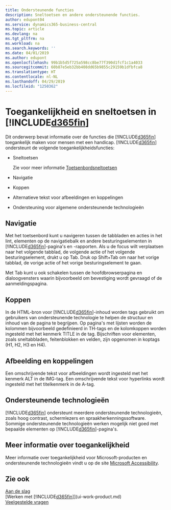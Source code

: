 ```yaml
---
title: Ondersteunende functies
description: Sneltoetsen en andere ondersteunende functies.
author: edupont04
ms.service: dynamics365-business-central
ms.topic: article
ms.devlang: na
ms.tgt_pltfrm: na
ms.workload: na
ms.search.keywords: ''
ms.date: 04/01/2019
ms.author: edupont
ms.openlocfilehash: 99b1b5d5f725a598cc8be77f390d1fcf1c1a4033
ms.sourcegitcommit: 60b87e5eb32bb408dd65b9855c29159b1dfbfca8
ms.translationtype: HT
ms.contentlocale: nl-NL
ms.lasthandoff: 04/29/2019
ms.locfileid: "1250362"
---
```

# <a name="accessibility-and-keyboard-shortcuts-in-included365finincludesd365finmdmd"></a>Toegankelijkheid en sneltoetsen in [!INCLUDE[d365fin](includes/d365fin_md.md)]
Dit onderwerp bevat informatie over de functies die [!INCLUDE[d365fin](includes/d365fin_md.md)] toegankelijk maken voor mensen met een handicap. [!INCLUDE[d365fin](includes/d365fin_md.md)] ondersteunt de volgende toegankelijkheidsfuncties:  

-   Sneltoetsen

    Zie voor meer informatie [Toetsenbordsneltoetsen](keyboard-shortcuts.md)

-   Navigatie  

-   Koppen  

-   Alternatieve tekst voor afbeeldingen en koppelingen  

-   Ondersteuning voor algemene ondersteunende technologieën  

<!-- moved to separate article
##  <a name="Keyboard"></a> Keyboard Shortcuts in the browser
 [!INCLUDE[d365fin](includes/d365fin_md.md)] supports the keyboard shortcuts that are supported by most web browsers. The keyboard shortcuts described here refer to the U.S. keyboard layout. The layout of the keys on other keyboards may not correspond exactly to the keys on a U.S. keyboard.  

|To do this|Press|  
|----------------|-----------|  
|To move focus to the next or previous control or element on a page, such as buttons, fields, or items in a list.|Tab, Shift+Tab|  
|To enable or access the element or control that is in focus.|Enter|  
|To scroll items up and down in a list.|Up Arrow, Down Arrow|  
|To scroll columns of an item left and right in a list.|Left Arrow, Right Arrow|  
|To open a drop-down list or look up a value for a field.|Alt+Down Arrow|  
|To move focus to the next element outside the list.|Ctrl + Enter|  
|To see the transactions that resulted in a calculated value in a field.|Alt+Right Arrow|  

-->

##  <a name="Navigation"></a> Navigatie  
 Met het toetsenbord kunt u navigeren tussen de tabbladen en acties in het lint, elementen op de navigatiebalk en andere besturingselementen in [!INCLUDE[d365fin](includes/d365fin_md.md)]-pagina's en -rapporten. Als u de focus wilt verplaatsen naar het volgende tabblad, de volgende actie of het volgende besturingselement, drukt u op Tab. Druk op Shift+Tab om naar het vorige tabblad, de vorige actie of het vorige besturingselement te gaan.  

 Met Tab kunt u ook schakelen tussen de hoofdbrowserpagina en dialoogvensters waarin bijvoorbeeld om bevestiging wordt gevraagd of de aanmeldingspagina.  

##  <a name="Headings"></a> Koppen  
 In de HTML-bron voor [!INCLUDE[d365fin](includes/d365fin_md.md)]-inhoud worden tags gebruikt om gebruikers van ondersteunende technologie te helpen de structuur en inhoud van de pagina te begrijpen. Op pagina's met lijsten worden de kolommen bijvoorbeeld gedefinieerd in TH-tags en de kolomkoppen worden ingesteld met het kenmerk TITLE in de tag. Bijschriften voor elementen, zoals sneltabbladen, feitenblokken en velden, zijn opgenomen in koptags (H1, H2, H3 en H4).  

##  <a name="Images"></a> Afbeelding en koppelingen  
 Een omschrijvende tekst voor afbeeldingen wordt ingesteld met het kenmerk ALT in de IMG-tag. Een omschrijvende tekst voor hyperlinks wordt ingesteld met het titelkenmerk in de A-tag.  

##  <a name="AssistiveTech"></a> Ondersteunende technologieën  
[!INCLUDE[d365fin](includes/d365fin_md.md)] ondersteunt meerdere ondersteunende technologieën, zoals hoog contrast, schermlezers en spraakherkenningssoftware. Sommige ondersteunende technologieën werken mogelijk niet goed met bepaalde elementen op [!INCLUDE[d365fin](includes/d365fin_md.md)]-pagina's.  

## <a name="for-more-accessibility-information"></a>Meer informatie over toegankelijkheid  
Meer informatie over toegankelijkheid voor Microsoft-producten en ondersteunende technologieën vindt u op de site [Microsoft Accessibility](https://go.microsoft.com/fwlink/?LinkId=262160).

## <a name="see-also"></a>Zie ook
[Aan de slag](product-get-started.md)  
[Werken met [!INCLUDE[d365fin](includes/d365fin_md.md)]](ui-work-product.md)  
[Veelgestelde vragen](across-faq.md)  
